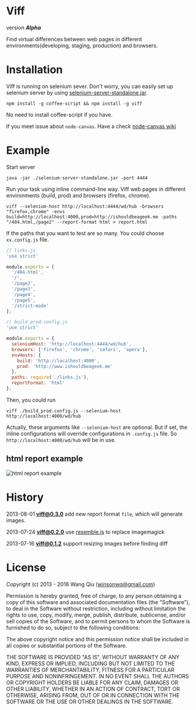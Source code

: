 # Viff

version **_Alpha_**

Find virtual differences between web pages in different environments(developing, staging, production) and browsers.

# Installation

Viff is running on selenium sever. Don't worry, you can easily set up selenium server by using [selenium-server-standalone.jar](https://code.google.com/p/selenium/downloads/detail?name=selenium-server-standalone-2.33.0.jar&can=2&q=). 

```
npm install -g coffee-script && npm install -g viff
```
No need to install coffee-script if you have.

If you meet issue about `node-canvas`. Have a check [node-canvas wiki](https://github.com/LearnBoost/node-canvas/wiki/Installation---OSX)

# Example

Start server

```
java -jar ./selenium-server-standalone.jar -port 4444
```

Run your task using inline command-line way. Viff web pages in different environments (build, prod) and browsers (firefox, chrome).

```
viff --selenium-host http://localhost:4444/wd/hub -browsers "firefox,chrome" -envs build=http://localhost:4000,prod=http://ishouldbeageek.me -paths "/404.html,/page2" --report-format html > report.html
```

If the paths that you want to test are so many. You could choose `xx.config.js` file.

```javascript
// links.js
'use strict'

module.exports = [
  '/404.html',
  '/',
  '/page2',
  '/page3',
  '/page4',
  '/page5',
  '/strict-mode'
];

// build_prod.config.js
'use strict'

module.exports = {
  seleniumHost: 'http://localhost:4444/wd/hub',
  browsers: ['firefox', 'chrome', 'safari', 'opera'],
  envHosts: {
    build: 'http://localhost:4000',
    prod: 'http://www.ishouldbeageek.me'
  },
  paths: require('./links.js'),
  reportFormat: 'html'
};
```
Then, you could run

```
viff ./build_prod.config.js --selenium-host http://localhost:4000/wd/hub
```
Actually, these arguments like `--selenium-host` are optional. But if set, the inline configurations will override configurations in `.config.js` file. So `http://localhost:4000/wd/hub` will be in use.

## html report example
![html report example](http://ww2.sinaimg.cn/mw1024/64eae748tw1e6leimsy64j20rm0go0u6.jpg)

# History

2013-08-01 **viff@0.3.0**  add new report format `file`, which will generate images.

2013-07-24 **viff@0.2.0**  use [resemble.js](https://github.com/Huddle/Resemble.js) to replace imagemagick

2013-07-16 **viff@0.1.2**  support resizing images before finding diff

# License

Copyright (c) 2013 - 2016 Wang Qiu (winsonwq@gmail.com)

Permission is hereby granted, free of charge, to any person
obtaining a copy of this software and associated documentation
files (the "Software"), to deal in the Software without
restriction, including without limitation the rights to use,
copy, modify, merge, publish, distribute, sublicense, and/or sell
copies of the Software, and to permit persons to whom the
Software is furnished to do so, subject to the following
conditions:

The above copyright notice and this permission notice shall be
included in all copies or substantial portions of the Software.

THE SOFTWARE IS PROVIDED "AS IS", WITHOUT WARRANTY OF ANY KIND,
EXPRESS OR IMPLIED, INCLUDING BUT NOT LIMITED TO THE WARRANTIES
OF MERCHANTABILITY, FITNESS FOR A PARTICULAR PURPOSE AND
NONINFRINGEMENT. IN NO EVENT SHALL THE AUTHORS OR COPYRIGHT
HOLDERS BE LIABLE FOR ANY CLAIM, DAMAGES OR OTHER LIABILITY,
WHETHER IN AN ACTION OF CONTRACT, TORT OR OTHERWISE, ARISING
FROM, OUT OF OR IN CONNECTION WITH THE SOFTWARE OR THE USE OR
OTHER DEALINGS IN THE SOFTWARE.
